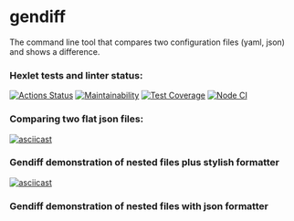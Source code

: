 # gendiff
The command line  tool that compares two configuration files (yaml, json) and shows a difference.

### Hexlet tests and linter status:
[![Actions Status](https://github.com/AlekseySapunkov/frontend-project-lvl2/workflows/hexlet-check/badge.svg)](https://github.com/AlekseySapunkov/frontend-project-lvl2/actions)
[![Maintainability](https://api.codeclimate.com/v1/badges/71d4d2d22893ee643b4d/maintainability)](https://codeclimate.com/github/AlekseySapunkov/frontend-project-lvl2/maintainability)
[![Test Coverage](https://api.codeclimate.com/v1/badges/71d4d2d22893ee643b4d/test_coverage)](https://codeclimate.com/github/AlekseySapunkov/frontend-project-lvl2/test_coverage)
[![Node CI](https://github.com/AlekseySapunkov/frontend-project-lvl2/actions/workflows/makefile.yml/badge.svg)](https://github.com/AlekseySapunkov/frontend-project-lvl2/actions/workflows/makefile.yml)
### Comparing two flat json files:
[![asciicast](https://asciinema.org/a/RkxjdMEZtuAKexoRx5ypbmfSG.svg)](https://asciinema.org/a/RkxjdMEZtuAKexoRx5ypbmfSG)
### Gendiff demonstration of nested files plus stylish formatter
[![asciicast](https://asciinema.org/a/Q5lmEmmDimBA4dmsMEX8QAAyf.svg)](https://asciinema.org/a/Q5lmEmmDimBA4dmsMEX8QAAyf)
### Gendiff demonstration of nested files with json formatter
